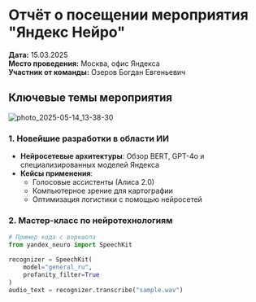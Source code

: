 # Отчёт о посещении мероприятия "Яндекс Нейро"

**Дата:** 15.03.2025  
**Место проведения:** Москва, офис Яндекса  
**Участник от команды:** Озеров Богдан Евгеньевич  

## Ключевые темы мероприятия
![photo_2025-05-14_13-38-30](https://github.com/user-attachments/assets/41646c1a-e041-48fa-a62e-097323c0bb74)

### 1. Новейшие разработки в области ИИ
- **Нейросетевые архитектуры**: Обзор BERT, GPT-4o и специализированных моделей Яндекса
- **Кейсы применения**:
  - Голосовые ассистенты (Алиса 2.0)
  - Компьютерное зрение для картографии
  - Оптимизация логистики с помощью нейросетей

### 2. Мастер-класс по нейротехнологиям
```python
# Пример кода с воркшопа
from yandex_neuro import SpeechKit

recognizer = SpeechKit(
    model="general_ru",
    profanity_filter=True
)
audio_text = recognizer.transcribe("sample.wav")
